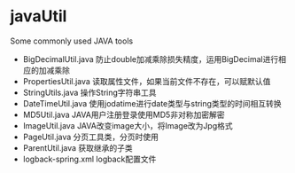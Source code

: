 # javaUtil
Some commonly used JAVA tools

*  BigDecimalUtil.java  防止double加减乘除损失精度，运用BigDecimal进行相应的加减乘除
*  PropertiesUtil.java 读取属性文件，如果当前文件不存在，可以赋默认值
*  StringUtils.java 操作String字符串工具
*  DateTimeUtil.java 使用jodatime进行date类型与string类型的时间相互转换
*  MD5Util.java JAVA用户注册登录使用MD5非对称加密解密
*  ImageUtil.java JAVA改变image大小，将Image改为Jpg格式
*  PageUtil.java 分页工具类，分页时使用
*  ParentUtil.java 获取继承的子类
*  logback-spring.xml logback配置文件

